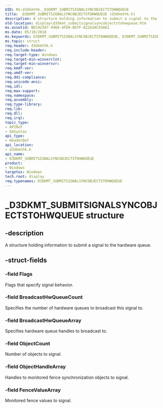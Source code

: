 ```yaml
---
UID: NS:d3dkmthk._D3DKMT_SUBMITSIGNALSYNCOBJECTSTOHWQUEUE
title: _D3DKMT_SUBMITSIGNALSYNCOBJECTSTOHWQUEUE (d3dkmthk.h)
description: A structure holding information to submit a signal to the hardware queue.
old-location: display\d3dkmt_submitsignalsyncobjectstohwqueue.htm
ms.assetid: BD192367-4960-4FD9-867F-02263AC93A61
ms.date: 05/10/2018
ms.keywords: D3DKMT_SUBMITSIGNALSYNCOBJECTSTOHWQUEUE, D3DKMT_SUBMITSIGNALSYNCOBJECTSTOHWQUEUE structure [Display Devices], _D3DKMT_SUBMITSIGNALSYNCOBJECTSTOHWQUEUE, d3dkmthk/D3DKMT_SUBMITSIGNALSYNCOBJECTSTOHWQUEUE, display.d3dkmt_submitsignalsyncobjectstohwqueue
ms.topic: struct
req.header: d3dkmthk.h
req.include-header: 
req.target-type: Windows
req.target-min-winverclnt: 
req.target-min-winversvr: 
req.kmdf-ver: 
req.umdf-ver: 
req.ddi-compliance: 
req.unicode-ansi: 
req.idl: 
req.max-support: 
req.namespace: 
req.assembly: 
req.type-library: 
req.lib: 
req.dll: 
req.irql: 
topic_type:
- APIRef
- kbSyntax
api_type:
- HeaderDef
api_location:
- d3dkmthk.h
api_name:
- D3DKMT_SUBMITSIGNALSYNCOBJECTSTOHWQUEUE
product:
- Windows
targetos: Windows
tech.root: display
req.typenames: D3DKMT_SUBMITSIGNALSYNCOBJECTSTOHWQUEUE
---
```


# _D3DKMT_SUBMITSIGNALSYNCOBJECTSTOHWQUEUE structure


## -description


A structure holding information to submit a signal to the hardware queue.


## -struct-fields




### -field Flags

Flags that specify signal behavior.




### -field BroadcastHwQueueCount

Specifies the number of hardware queues to broadcast this signal to.



### -field BroadcastHwQueueArray

Specifies hardware queue handles to broadcast to.



### -field ObjectCount

Number of objects to signal.



### -field ObjectHandleArray

Handles to monitored fence synchronization objects to signal.


### -field FenceValueArray

Monitored fence values to signal.



